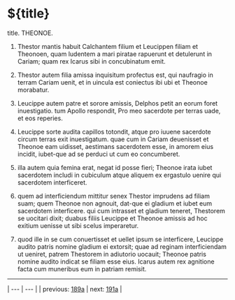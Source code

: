 # ${title}

title. THEONOE.



1. Thestor mantis habuit Calchantem filium et Leucippen filiam et Theonoen, quam ludentem a mari piratae rapuerunt et detulerunt in Cariam; quam rex Icarus sibi in concubinatum emit.



2. Thestor autem filia amissa inquisitum profectus est, qui naufragio in terram Cariam uenit, et in uincula est coniectus ibi ubi et Theonoe morabatur.



3. Leucippe autem patre et sorore amissis, Delphos petit an eorum foret inuestigatio. tum Apollo respondit, Pro meo sacerdote per terras uade, et eos reperies.



4. Leucippe sorte audita capillos totondit, atque pro iuuene sacerdote circum terras exit inuestigatum. quae cum in Cariam deuenisset et Theonoe eam uidisset, aestimans sacerdotem esse, in amorem eius incidit, iubet-que ad se perduci ut cum eo concumberet.



5. illa autem quia femina erat, negat id posse fieri; Theonoe irata iubet sacerdotem includi in cubiculum atque aliquem ex ergastulo uenire qui sacerdotem interficeret.



6. quem ad interficiendum mittitur senex Thestor imprudens ad filiam suam; quem Theonoe non agnouit, dat-que ei gladium et iubet eum sacerdotem interficere. qui cum intrasset et gladium teneret, Thestorem se uocitari dixit; duabus filiis Leucippe et Theonoe amissis ad hoc exitium uenisse ut sibi scelus imperaretur.



7. quod ille in se cum conuertisset et uellet ipsum se interficere, Leucippe audito patris nomine gladium ei extorsit; quae ad reginam interficiendam ut ueniret, patrem Thestorem in adiutorio uocauit; Theonoe patris nomine audito indicat se filiam esse eius. Icarus autem rex agnitione facta cum muneribus eum in patriam remisit.



---

| --- | --- |
| previous: [189a](../189a/) | next: [191a](../191a/) |